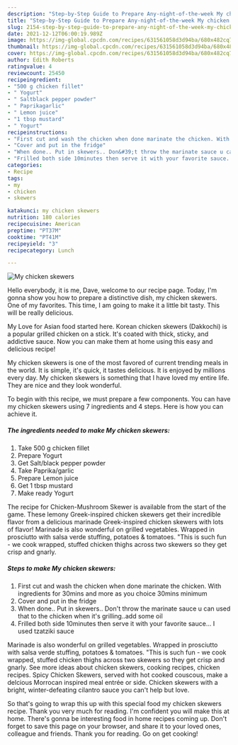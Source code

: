 ```yaml
---
description: "Step-by-Step Guide to Prepare Any-night-of-the-week My chicken skewers"
title: "Step-by-Step Guide to Prepare Any-night-of-the-week My chicken skewers"
slug: 2154-step-by-step-guide-to-prepare-any-night-of-the-week-my-chicken-skewers
date: 2021-12-12T06:00:19.989Z
image: https://img-global.cpcdn.com/recipes/631561058d3d94ba/680x482cq70/my-chicken-skewers-recipe-main-photo.jpg
thumbnail: https://img-global.cpcdn.com/recipes/631561058d3d94ba/680x482cq70/my-chicken-skewers-recipe-main-photo.jpg
cover: https://img-global.cpcdn.com/recipes/631561058d3d94ba/680x482cq70/my-chicken-skewers-recipe-main-photo.jpg
author: Edith Roberts
ratingvalue: 4
reviewcount: 25450
recipeingredient:
- "500 g chicken fillet"
- " Yogurt"
- " Saltblack pepper powder"
- " Paprikagarlic"
- " Lemon juice"
- "1 tbsp mustard"
- " Yogurt"
recipeinstructions:
- "First cut and wash the chicken when done marinate the chicken. With ingredients for 30mins and more as you choice 30mins minimum"
- "Cover and put in the fridge"
- "When done.. Put in skewers.. Don&#39;t throw the marinate sauce u can used that to the chicken when it&#39;s grilling..add some oil"
- "Frilled both side 10minutes then serve it with your favorite sauce... I used tzatziki sauce"
categories:
- Recipe
tags:
- my
- chicken
- skewers

katakunci: my chicken skewers 
nutrition: 180 calories
recipecuisine: American
preptime: "PT37M"
cooktime: "PT41M"
recipeyield: "3"
recipecategory: Lunch

---
```



![My chicken skewers](https://img-global.cpcdn.com/recipes/631561058d3d94ba/680x482cq70/my-chicken-skewers-recipe-main-photo.jpg)

Hello everybody, it is me, Dave, welcome to our recipe page. Today, I'm gonna show you how to prepare a distinctive dish, my chicken skewers. One of my favorites. This time, I am going to make it a little bit tasty. This will be really delicious.

My Love for Asian food started here. Korean chicken skewers (Dakkochi) is a popular grilled chicken on a stick. It&#39;s coated with thick, sticky, and addictive sauce. Now you can make them at home using this easy and delicious recipe!

My chicken skewers is one of the most favored of current trending meals in the world. It is simple, it's quick, it tastes delicious. It is enjoyed by millions every day. My chicken skewers is something that I have loved my entire life. They are nice and they look wonderful.


To begin with this recipe, we must prepare a few components. You can have my chicken skewers using 7 ingredients and 4 steps. Here is how you can achieve it.

<!--inarticleads1-->

##### The ingredients needed to make My chicken skewers:

1. Take 500 g chicken fillet
1. Prepare  Yogurt
1. Get  Salt/black pepper powder
1. Take  Paprika/garlic
1. Prepare  Lemon juice
1. Get 1 tbsp mustard
1. Make ready  Yogurt


The recipe for Chicken-Mushroom Skewer is available from the start of the game. These lemony Greek-inspired chicken skewers get their incredible flavor from a delicious marinade Greek-inspired chicken skewers with lots of flavor! Marinade is also wonderful on grilled vegetables. Wrapped in prosciutto with salsa verde stuffing, potatoes &amp; tomatoes. &#34;This is such fun - we cook wrapped, stuffed chicken thighs across two skewers so they get crisp and gnarly. 

<!--inarticleads2-->

##### Steps to make My chicken skewers:

1. First cut and wash the chicken when done marinate the chicken. With ingredients for 30mins and more as you choice 30mins minimum
1. Cover and put in the fridge
1. When done.. Put in skewers.. Don&#39;t throw the marinate sauce u can used that to the chicken when it&#39;s grilling..add some oil
1. Frilled both side 10minutes then serve it with your favorite sauce... I used tzatziki sauce


Marinade is also wonderful on grilled vegetables. Wrapped in prosciutto with salsa verde stuffing, potatoes &amp; tomatoes. &#34;This is such fun - we cook wrapped, stuffed chicken thighs across two skewers so they get crisp and gnarly. See more ideas about chicken skewers, cooking recipes, chicken recipes. Spicy Chicken Skewers, served with hot cooked couscous, make a delcious Morrocan inspired meal entrée or side. Chicken skewers with a bright, winter-defeating cilantro sauce you can&#39;t help but love. 

So that's going to wrap this up with this special food my chicken skewers recipe. Thank you very much for reading. I'm confident you will make this at home. There's gonna be interesting food in home recipes coming up. Don't forget to save this page on your browser, and share it to your loved ones, colleague and friends. Thank you for reading. Go on get cooking!
